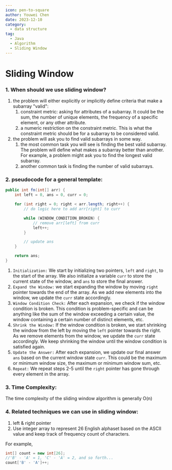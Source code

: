 ```yaml
---
icon: pen-to-square
author: Youwei Chen
date: 2023-12-10
category:
  - data structure
tag:
  - Java
  - Algorithm
  - Sliding Window
---
```


# Sliding Window

### 1. When should we use sliding window?

1. the problem will either explicitly or implicitly define criteria that make a subarray "valid":
   1. constraint metric: asking for attributes of a subarray. It could be the sum, the number of unique elements, the frequency of a specific element, or any other attribute.
   2. a numeric restriction on the constraint metric. This is what the constraint metric should be for a subarray to be considered valid.
2. the problem will ask you to find valid subarrays in some way.
   1. the most common task you will see is finding the best valid subarray. The problem will define what makes a subarray better than another. For example, a problem might ask you to find the longest valid subarray.
   2. another common task is finding the number of valid subarrays.

### 2. pseudocode for a general template:

```java
public int fn(int[] arr) {
    int left = 0, ans = 0, curr = 0;

    for (int right = 0; right < arr.length; right++) {
        // do logic here to add arr[right] to curr

        while (WINDOW_CONDITION_BROKEN) {
            // remove arr[left] from curr
            left++;
        }

        // update ans
    }

    return ans;
}
```

1. `Initialization:` We start by initializing two pointers, `left` and `right`, to the start of the array. We also initialize a variable `curr` to store the current state of the window, and `ans` to store the final answer.
2. `Expand the Window:` we start expanding the window by moving `right` pointer towards the end of the array. As we add new elements into the window, we update the `curr` state accordingly.
3. `Window Condition Check:` After each expansion, we check if the window condition is broken. This condition is problem-specific and can be anything like the sum of the window exceeding a certain value, the window containing a certain number of distinct elements, etc.
4. `Shrink the Window:` If the window condition is broken, we start shrinking the window from the left by moving the `left` pointer towards the right. As we remove elements from the window, we update the `curr` state accordingly. We keep shrinking the window until the window condition is satisfied again.
5. `Update the Answer:` After each expansion, we update our final answer `ans` based on the current window state `curr`. This could be the maximum or minimum window size, the maximum or minimum window sum, etc.
6. `Repeat:` We repeat steps 2-5 until the `right` pointer has gone through every element in the array.

### 3. Time Complexity:

The time complexity of the sliding window algorithm is generally O(n)

### 4. Related techniques we can use in sliding window:

1. left & right pointer
2. Use integer array to represent 26 English alphaset based on the ASCII value and keep track of frequency count of characters.

For example,

```java
int[] count = new int[26];
//'B' - 'A' = 1, 'C' - 'A' = 2, and so forth...
count['B' - 'A']++;
```
